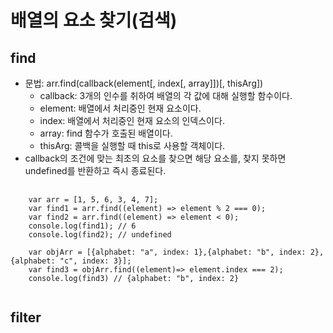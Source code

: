 # 배열의 요소 찾기(검색)
## find
* 문법: arr.find(callback(element[, index[, array]])[, thisArg])
  * callback: 3개의 인수를 취하여 배열의 각 값에 대해 실행할 함수이다.
  * element: 배열에서 처리중인 현재 요소이다.
  * index: 배열에서 처리중인 현재 요소의 인덱스이다.
  * array: find 함수가 호출된 배열이다.
  * thisArg: 콜백을 실행할 때 this로 사용할 객체이다. 
* callback의 조건에 맞는 최초의 요소를 찾으면 해당 요소를, 찾지 못하면 undefined를 반환하고 즉시 종료된다.
<pre>
  <code>
    var arr = [1, 5, 6, 3, 4, 7];
    var find1 = arr.find((element) => element % 2 === 0);
    var find2 = arr.find((element) => element < 0);
    console.log(find1); // 6
    console.log(find2); // undefined
    
    var objArr = [{alphabet: "a", index: 1},{alphabet: "b", index: 2}, {alphabet: "c", index: 3}];
    var find3 = objArr.find((element)=> element.index === 2);
    console.log(find3) // {alphabet: "b", index: 2}
  </code>
</pre>

## filter